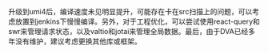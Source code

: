 升级到umi4后，编译速度未见明显提升，可能存在卡在src扫描上的问题，可以考虑放置到jenkins下慢慢编译。另外，对于工程优化，可以尝试使用react-query和swr来管理请求状态，以及valtio和jotai来管理全局数据。最后，由于DVA已经多年没有维护，建议考虑更换其他库或框架。
